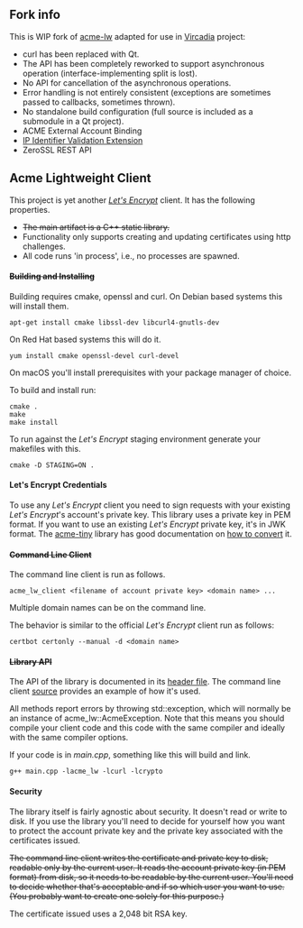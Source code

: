 ## Fork info
This is WIP fork of [acme-lw](https://github.com/jmccl/acme-lw) adapted for use in [Vircadia](https://github.com/vircadia) project:
- curl has been replaced with Qt.
- The API has been completely reworked to support asynchronous operation (interface-implementing split is lost).
- No API for cancellation of the asynchronous operations.
- Error handling is not entirely consistent (exceptions are sometimes passed to callbacks, sometimes thrown).
- No standalone build configuration (full source is included as a submodule in a Qt project).
- ACME External Account Binding
- [IP Identifier Validation Extension](https://datatracker.ietf.org/doc/html/rfc8738)
- ZeroSSL REST API


## Acme Lightweight Client

This project is yet another [_Let's Encrypt_](https://letsencrypt.org) client. It has the following properties.

* ~~The main artifact is a C++ static library.~~
* Functionality only supports creating and updating certificates using http challenges.
* All code runs 'in process', i.e., no processes are spawned.

#### ~~Building and Installing~~

Building requires cmake, openssl and curl. On Debian based systems this will install them.

```
apt-get install cmake libssl-dev libcurl4-gnutls-dev
```

On Red Hat based systems this will do it.

```
yum install cmake openssl-devel curl-devel
```

On macOS you'll install prerequisites with your package manager of choice.

To build and install run:

```
cmake .
make
make install
```

To run against the _Let's Encrypt_ staging environment generate your makefiles with this.

```
cmake -D STAGING=ON .
```

#### Let's Encrypt Credentials

To use any _Let's Encrypt_ client you need to sign requests with your existing _Let's Encrypt_'s account's private key.
This library uses a private key in PEM format. If you want to use an existing _Let's Encrypt_ private key, it's in JWK
format. The [acme-tiny](https://github.com/diafygi/acme-tiny) library has good documentation on
[how to convert](https://github.com/diafygi/acme-tiny#use-existing-lets-encrypt-key) it.

#### ~~Command Line Client~~

The command line client is run as follows.

```
acme_lw_client <filename of account private key> <domain name> ...
```

Multiple domain names can be on the command line.

The behavior is similar to the official _Let's Encrypt_ client run as follows:

```
certbot certonly --manual -d <domain name>
```

#### ~~Library API~~

The API of the library is documented in its [header file](lib/acme-lw.h). The command line client [source](main/main.cpp)
provides an example of how it's used.

All methods report errors by throwing std::exception, which will normally be an instance of acme_lw::AcmeException.
Note that this means you should compile your client code and this code with the same compiler and ideally with
the same compiler options.

If your code is in _main.cpp_, something like this will build and link.

```
g++ main.cpp -lacme_lw -lcurl -lcrypto
```

#### Security

The library itself is fairly agnostic about security. It doesn't read or write to disk. If you use the library
you'll need to decide for yourself how you want to protect the account private key and the private key
associated with the certificates issued.

~~The command line client writes the certificate and private key to disk, readable only by the current user. It
reads the account private key (in PEM format) from disk, so it needs to be readable by the current user.
You'll need to decide whether that's acceptable and if so which user you want to use. (You probably want to
create one solely for this purpose.)~~

The certificate issued uses a 2,048 bit RSA key.





